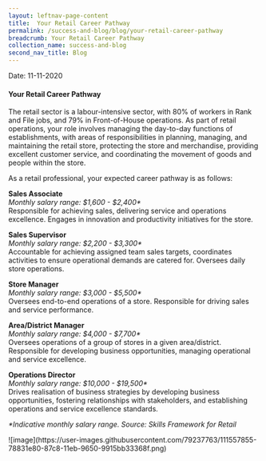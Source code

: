 ```yaml
---
layout: leftnav-page-content
title:  Your Retail Career Pathway
permalink: /success-and-blog/blog/your-retail-career-pathway
breadcrumb: Your Retail Career Pathway
collection_name: success-and-blog
second_nav_title: Blog
---
```

Date:   11-11-2020

<h4>Your Retail Career Pathway</h4>

<p>The retail sector is a labour-intensive sector, with 80% of workers in Rank and File jobs, and 79% in Front-of-House operations. As part of retail operations, your role involves managing the day-to-day functions of establishments, with areas of responsibilities in planning, managing, and maintaining the retail store, protecting the store and merchandise, providing excellent customer service, and coordinating the movement of goods and people within the store.</p>

<p>As a retail professional, your expected career pathway is as follows:</p>

<p><b>Sales Associate</b><br>
  <em>Monthly salary range: $1,600 - $2,400*</em><br>
  Responsible for achieving sales, delivering service and operations excellence. Engages in innovation and productivity initiatives for the store.</p>
  
<p><b>Sales Supervisor</b><br>
  <em>Monthly salary range: $2,200 - $3,300*</em><br>
  Accountable for achieving assigned team sales targets, coordinates activities to ensure operational demands are catered for. Oversees daily store operations.</p>
  
<p><b>Store Manager</b><br>
  <em>Monthly salary range: $3,000 - $5,500*</em><br>
  Oversees end-to-end operations of a store. Responsible for driving sales and service performance.</p>
  
<p><b>Area/District Manager</b><br>
  <em>Monthly salary range: $4,000 - $7,700*</em><br>
  Oversees operations of a group of stores in a given area/district. Responsible for developing business opportunities, managing operational and service excellence.</p>
  
<p><b>Operations Director</b><br>
  <em>Monthly salary range: $10,000 - $19,500*</em><br>
  Drives realisation of business strategies by developing business opportunities, fostering relationships with stakeholders, and establishing operations and service excellence standards.</p>
  
<p><em>*Indicative monthly salary range. Source: Skills Framework for Retail</em></p>
![image](https://user-images.githubusercontent.com/79237763/111557855-78831e80-87c8-11eb-9650-9915bb33368f.png)
